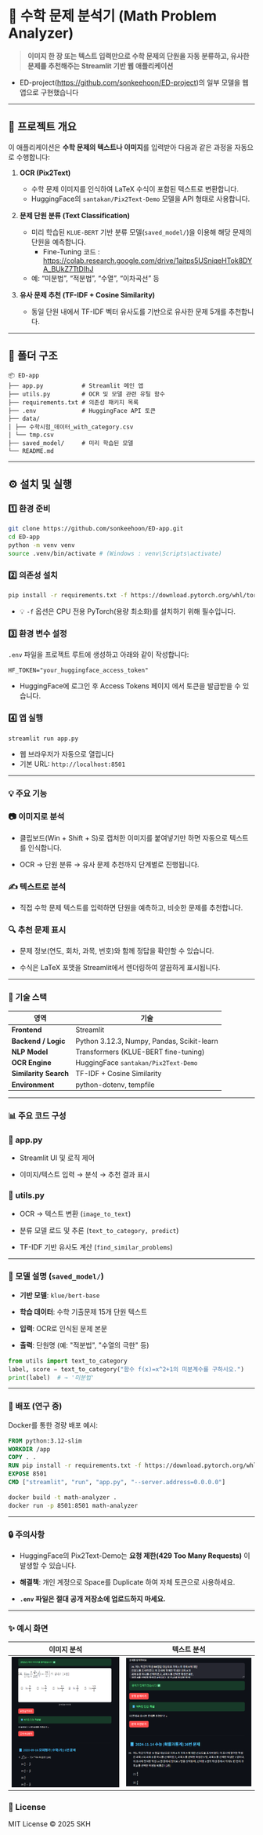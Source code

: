 # 📘 수학 문제 분석기 (Math Problem Analyzer)

> **이미지 한 장 또는 텍스트 입력만으로 수학 문제의 단원을 자동 분류하고, 유사한 문제를 추천해주는 Streamlit 기반 웹 애플리케이션**

- ED-project(https://github.com/sonkeehoon/ED-project)의 일부 모델을 웹 앱으로 구현했습니다
---

## 🧠 프로젝트 개요

이 애플리케이션은 **수학 문제의 텍스트나 이미지**를 입력받아 다음과 같은 과정을 자동으로 수행합니다:

1. **OCR (Pix2Text)**  
   - 수학 문제 이미지를 인식하여 LaTeX 수식이 포함된 텍스트로 변환합니다.  
   - HuggingFace의 `santakan/Pix2Text-Demo` 모델을 API 형태로 사용합니다.

2. **문제 단원 분류 (Text Classification)**  
   - 미리 학습된 `KLUE-BERT` 기반 분류 모델(`saved_model/`)을 이용해 해당 문제의 단원을 예측합니다.
      - Fine-Tuning 코드 : https://colab.research.google.com/drive/1aitps5USniqeHTok8DYA_BUkZ7TtDIhJ
   - 예: “미분법”, “적분법”, “수열”, “이차곡선” 등

3. **유사 문제 추천 (TF-IDF + Cosine Similarity)**  
   - 동일 단원 내에서 TF-IDF 벡터 유사도를 기반으로 유사한 문제 5개를 추천합니다.

---

## 📂 폴더 구조
```
📦 ED-app
├── app.py           # Streamlit 메인 앱
├── utils.py         # OCR 및 모델 관련 유틸 함수
├── requirements.txt # 의존성 패키지 목록
├── .env             # HuggingFace API 토큰
├── data/
│ ├── 수학시험_데이터_with_category.csv
│ └── tmp.csv
├── saved_model/     # 미리 학습된 모델
└── README.md
```


---

## ⚙️ 설치 및 실행

### 1️⃣ 환경 준비

```bash
git clone https://github.com/sonkeehoon/ED-app.git
cd ED-app
python -m venv venv
source .venv/bin/activate # (Windows : venv\Scripts\activate)
```

### 2️⃣ 의존성 설치
```bash
pip install -r requirements.txt -f https://download.pytorch.org/whl/torch_stable.html
```
- 💡 `-f` 옵션은 CPU 전용 PyTorch(용량 최소화)를 설치하기 위해 필수입니다.

### 3️⃣ 환경 변수 설정

`.env` 파일을 프로젝트 루트에 생성하고 아래와 같이 작성합니다:
```
HF_TOKEN="your_huggingface_access_token"
```
- HuggingFace에 로그인 후 
Access Tokens 페이지
에서 토큰을 발급받을 수 있습니다.

### 4️⃣ 앱 실행
```bash
streamlit run app.py
```
- 웹 브라우저가 자동으로 열립니다
- 기본 URL: `http://localhost:8501`
---
### 💡 주요 기능
### 📷 이미지로 분석

- 클립보드(Win + Shift + S)로 캡처한 이미지를 붙여넣기만 하면 자동으로 텍스트를 인식합니다.

- OCR → 단원 분류 → 유사 문제 추천까지 단계별로 진행됩니다.

### ✍️ 텍스트로 분석

- 직접 수학 문제 텍스트를 입력하면 단원을 예측하고, 비슷한 문제를 추천합니다.

### 🔍 추천 문제 표시

- 문제 정보(연도, 회차, 과목, 번호)와 함께 정답을 확인할 수 있습니다.

- 수식은 LaTeX 포맷을 Streamlit에서 렌더링하여 깔끔하게 표시됩니다.
---
### 🧩 기술 스택
| 영역                    | 기술                                   |
| --------------------- | ------------------------------------ |
| **Frontend**          | Streamlit         |
| **Backend / Logic**   | Python 3.12.3, Numpy, Pandas, Scikit-learn    |
| **NLP Model**         | Transformers (KLUE-BERT fine-tuning) |
| **OCR Engine**        | HuggingFace `santakan/Pix2Text-Demo` |
| **Similarity Search** | TF-IDF + Cosine Similarity           |
| **Environment**       | python-dotenv, tempfile              |
---
### 📊 주요 코드 구성
### 🔹 app.py

- Streamlit UI 및 로직 제어

- 이미지/텍스트 입력 → 분석 → 추천 결과 표시

### 🔹 utils.py

- OCR → 텍스트 변환 (`image_to_text`)

- 분류 모델 로드 및 추론 (`text_to_category, predict`)

- TF-IDF 기반 유사도 계산 (`find_similar_problems`)
---
### 🧪 모델 설명 (`saved_model/`)

- **기반 모델**: `klue/bert-base`

- **학습 데이터**: 수학 기출문제 15개 단원 텍스트

- **입력**: OCR로 인식된 문제 본문

- **출력**: 단원명 (예: "적분법", "수열의 극한" 등)

```python
from utils import text_to_category
label, score = text_to_category("함수 f(x)=x^2+1의 미분계수를 구하시오.")
print(label)  # → '미분법'
```
---
### 🚀 배포 (연구 중)

Docker를 통한 경량 배포 예시:
```dockerfile
FROM python:3.12-slim
WORKDIR /app
COPY . .
RUN pip install -r requirements.txt -f https://download.pytorch.org/whl/torch_stable.html
EXPOSE 8501
CMD ["streamlit", "run", "app.py", "--server.address=0.0.0.0"]
```

```bash
docker build -t math-analyzer .
docker run -p 8501:8501 math-analyzer
```
---
### 🔒 주의사항

- HuggingFace의 Pix2Text-Demo는 **요청 제한(429 Too Many Requests)** 이 발생할 수 있습니다.

- **해결책**: 개인 계정으로 Space를 Duplicate 하여 자체 토큰으로 사용하세요.

- **`.env` 파일은 절대 공개 저장소에 업로드하지 마세요.**
---
### ✨ 예시 화면
| 이미지 분석                                 | 텍스트 분석                                |
| -------------------------------------- | ------------------------------------- |
| ![alt text](./data/img_input.png) | ![alt text](./data/text_input.png) |

### 🏁 License

MIT License © 2025 SKH